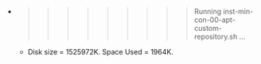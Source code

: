 * >>>>>>>>> Running inst-min-con-00-apt-custom-repository.sh ...
  * Disk size = 1525972K. Space Used = 1964K.
